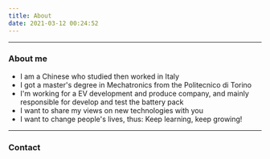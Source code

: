 ```yaml
---
title: About
date: 2021-03-12 00:24:52
---
```


***

### About me

* I am a Chinese who studied then worked in Italy
* I got a master's degree in Mechatronics from the Politecnico di Torino
* I'm working for a EV development and produce company, and mainly responsible for develop and test the battery pack
* I want to share my views on new technologies with you
* I want to change people's lives, thus:
Keep learning, keep growing!

***

### Contact


